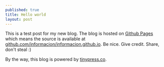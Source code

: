 ```yaml
---
published: true
title: Hello world
layout: post
---
```

This is a test post for my new blog. The blog is hosted on [Github Pages](http://pages.github.com/) which means the source is available at [github.com/informacion/informacion.github.io](http://github.com/informacion/informacion.github.io). Be nice. Give credit. Share, don't steal :)

By the way, this blog is powered by [tinypress.co](https://tinypress.co).